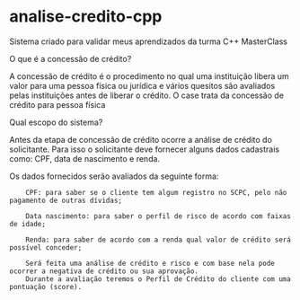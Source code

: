 # analise-credito-cpp
Sistema criado para validar meus aprendizados da turma C++ MasterClass

O que é a concessão de crédito?

A concessão de crédito é o procedimento no qual uma instituição libera um valor para uma pessoa física ou jurídica e vários quesitos são avaliados pelas instituições antes de liberar o crédito. 
O case trata da concessão de crédito para pessoa física

Qual escopo do sistema?

Antes da etapa de concessão de crédito ocorre a análise de crédito do solicitante. Para isso o solicitante deve fornecer alguns dados cadastrais como: CPF, data de nascimento e renda. 

Os dados fornecidos serão avaliados da seguinte forma:

        CPF: para saber se o cliente tem algum registro no SCPC, pelo não pagamento de outras dívidas; 
        
        Data nascimento: para saber o perfil de risco de acordo com faixas de idade;
        
        Renda: para saber de acordo com a renda qual valor de crédito será possível conceder;

        Será feita uma análise de crédito e risco e com base nela pode ocorrer a negativa de crédito ou sua aprovação. 
        Durante a avaliação teremos o Perfil de Crédito do cliente com uma pontuação (score).  

  
